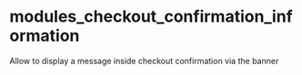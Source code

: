 # modules_checkout_confirmation_information
Allow to display a message inside checkout confirmation via the banner
